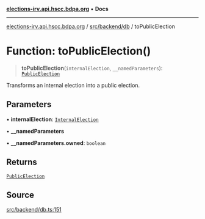 [**elections-irv.api.hscc.bdpa.org**](../../../../README.md) • **Docs**

***

[elections-irv.api.hscc.bdpa.org](../../../../README.md) / [src/backend/db](../README.md) / toPublicElection

# Function: toPublicElection()

> **toPublicElection**(`internalElection`, `__namedParameters`): [`PublicElection`](../type-aliases/PublicElection.md)

Transforms an internal election into a public election.

## Parameters

• **internalElection**: [`InternalElection`](../type-aliases/InternalElection.md)

• **\_\_namedParameters**

• **\_\_namedParameters.owned**: `boolean`

## Returns

[`PublicElection`](../type-aliases/PublicElection.md)

## Source

[src/backend/db.ts:151](https://github.com/Xunnamius/elections_irv.api.hscc.bdpa.org/blob/c917ea60595d63d322e4038beb12d08f7d64cdd2/src/backend/db.ts#L151)
